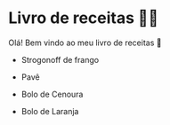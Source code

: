 # Livro de receitas :man_cook:

Olá! Bem vindo ao meu livro de receitas :wave:

- Strogonoff de frango

- Pavê

- Bolo de Cenoura
- Bolo de Laranja
